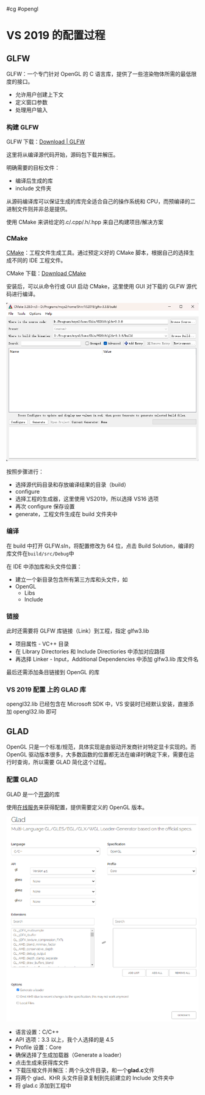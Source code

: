 #cg #opengl

# VS 2019 的配置过程

## GLFW

GLFW：一个专门针对 OpenGL 的 C 语言库，提供了一些渲染物体所需的最低限度的接口。
- 允许用户创建上下文
- 定义窗口参数
- 处理用户输入

### 构建 GLFW

GLFW 下载：[Download | GLFW](https://www.glfw.org/download.html)

这里将从编译源代码开始，源码包下载并解压。

明确需要的目标文件：
- 编译后生成的库
- include 文件夹

从源码编译库可以保证生成的库完全适合自己的操作系统和 CPU，而预编译的二进制文件则并非总是提供。

使用 CMake 来讲给定的.c/.cpp/.h/.hpp 来自己构建项目/解决方案

### CMake

[CMake](../../../CMake/CMake.md)：工程文件生成工具。通过预定义好的 CMake 脚本，根据自己的选择生成不同的 IDE 工程文件。

CMake 下载：[Download CMake](https://cmake.org/download/)

安装后，可以从命令行或 GUI 启动 CMake，这里使用 GUI 对下载的 GLFW 源代码进行编译。

![CMake 界面](img/Pasted%20image%2020231202205720.png)

按照步骤进行：
- 选择源代码目录和存放编译结果的目录（build）
- configure
- 选择工程的生成器，这里使用 VS2019，所以选择 VS16 选项
- 再次 configure 保存设置
- generate，工程文件生成在 build 文件夹中

### 编译

在 build 中打开 GLFW.sln，将配置修改为 64 位，点击 Build Solution，编译的库文件在`build/src/Debug`中

在 IDE 中添加库和头文件位置：
- 建立一个新目录包含所有第三方库和头文件，如
- OpenGL
	- Libs
	- Include

### 链接

此时还需要将 GLFW 库链接（Link）到工程，指定 glfw3.lib

- 项目属性 - VC++ 目录
- 在 Library Directories 和 Include Directiories 中添加对应路径
- 再选择 Linker - Input，Additional Dependencies 中添加 glfw3.lib 库文件名

最后还需添加条目链接到 OpenGL 的库

### VS 2019 配置 上的 GLAD 库

opengl32.lib 已经包含在 Microsoft SDK 中，VS 安装时已经默认安装，直接添加 opengl32.lib 即可

## GLAD

OpenGL 只是一个标准/规范，具体实现是由驱动开发商针对特定显卡实现的。而 OpenGL 驱动版本很多，大多数函数的位置都无法在编译时确定下来，需要在运行时查询，所以需要 GLAD 简化这个过程。

### 配置 GLAD

GLAD 是一个[开源](https://github.com/Dav1dde/glad)的库

使用[在线服务](http://glad.dav1d.de/)来获得配置，提供需要定义的 OpenGL 版本。

![GLAD 在线服务](img/Pasted%20image%2020231202205638.png)

- 语言设置：C/C++
- API 选项：3.3 以上，我个人选择的是 4.5
- Profile 设置：Core
- 确保选择了生成加载器（Generate a loader）
- 点击生成来获得库文件
- 下载压缩文件并解压：两个头文件目录，和一个**glad.c**文件
- 将两个 glad、KHR 头文件目录复制到先前建立的 Include 文件夹中
- 将 glad.c 添加到工程中
